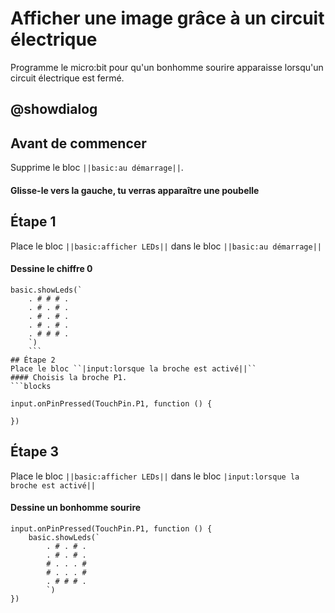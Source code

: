 # Afficher une image grâce à un circuit électrique
Programme le micro:bit pour qu'un bonhomme sourire apparaisse lorsqu'un circuit électrique est fermé.


## @showdialog
## Avant de commencer

Supprime le bloc ``||basic:au démarrage||``.
#### Glisse-le vers la gauche, tu verras apparaître une poubelle


## Étape 1
Place le bloc ``||basic:afficher LEDs||`` dans le bloc ``||basic:au démarrage||``
#### Dessine le chiffre 0
```blocks
basic.showLeds(`
    . # # # .
    . # . # .
    . # . # .
    . # . # .
    . # # # .
    `)
    ```
## Étape 2
Place le bloc ``|input:lorsque la broche est activé||``
#### Choisis la broche P1.
```blocks

input.onPinPressed(TouchPin.P1, function () {
	
})
```

## Étape 3
Place le bloc ``||basic:afficher LEDs||`` dans le bloc ``|input:lorsque la broche est activé||``
#### Dessine un bonhomme sourire
```blocks
input.onPinPressed(TouchPin.P1, function () {
    basic.showLeds(`
        . # . # .
        . # . # .
        # . . . #
        # . . . #
        . # # # .
        `)
})
```
